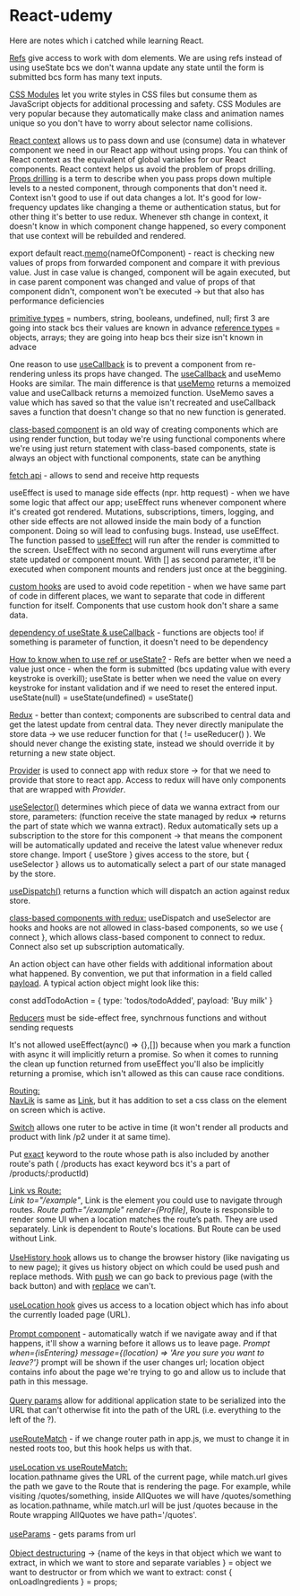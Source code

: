 # React-udemy
Here are notes which i catched while learning React.

<ins>Refs</ins> give access to work with dom elements. We are using refs instead of using useState bcs we don't wanna update any state until the form is submitted bcs form has many text inputs. 

<ins>CSS Modules</ins> let you write styles in CSS files but consume them as JavaScript objects for additional processing and safety. CSS Modules are very popular because they automatically make class and animation names unique so you don't have to worry about selector name collisions.

<ins>React context</ins> allows us to pass down and use (consume) data in whatever component we need in our React app without using props. You can think of React context as the equivalent of global variables for our React components. React context helps us avoid the problem of props drilling.
<ins>Props drilling</ins> is a term to describe when you pass props down multiple levels to a nested component, through components that don't need it.  Context isn't good to use if out data changes a lot. It's good for low-frequency updates like changing a theme or authentication status, but for other thing it's better to use redux. Whenever sth change in context, it doesn't know in which component change happened, so every component that use context will be rebuilded and rendered. 

export default react.<ins>memo</ins>(nameOfComponent) - react is checking new values of props from forwarded component and compare it with previous value. Just in case value is changed, component will be again executed, but in case parent component was changed and value of props of that component didn't, component won't be executed -> but that also has performance deficiencies

<ins>primitive types</ins> = numbers, string, booleans, undefined, null; first 3 are going into stack bcs their values are known in advance
<ins>reference types</ins> = objects, arrays; they are going into heap bcs their size isn't known in advace

One reason to use <ins>useCallback</ins> is to prevent a component from re-rendering unless its props have changed. The <ins>useCallback</ins> and useMemo Hooks are similar. The main difference is that <ins>useMemo</ins> returns a memoized value and useCallback returns a memoized function. UseMemo saves a value which has saved so that the value isn't recreated and useCallback saves a function that doesn't change so that no new function is generated.

<ins>class-based component</ins> is an old way of creating components which are using render function, but today we're using functional components where we're using just return statement
with class-based components, state is always an object
with functional components, state can be anything

<ins>fetch api</ins> - allows to send and receive http requests

useEffect is used to manage side effects (npr. http request) - when we have some logic that affect our app; useEffect runs whenever component where it's created got rendered.
Mutations, subscriptions, timers, logging, and other side effects are not allowed inside the main body of a function component. Doing so will lead to confusing bugs. Instead, use useEffect. The function passed to <ins>useEffect</ins> will run after the render is committed to the screen. UseEffect with no second argument will runs everytime after state updated or component mount. With [] as second parameter, it'll be executed when component mounts and renders just once at the beggining. 

<ins>custom hooks</ins> are used to avoid code repetition - when we have same part of code in different places, we want to separate that code in different function for itself. Components that use custom hook don't share a same data.

<ins>dependency of useState & useCallback</ins> - functions are objects too! if something is parameter of function, it doesn't need to be dependency

<ins>How to know when to use ref or useState?</ins> - Refs are better when we need a value just once - when the form is submitted (bcs updating value with every keystroke is overkill); useState is better when we need the value on every keystroke for instant validation and if we need to reset the entered input. useState(null) = useState(undefined) = useState()

<ins>Redux</ins> - better than context; components are subscribed to central data and get the latest update from central data. They never directly manipulate the store data -> we use reducer function for that ( != useReducer() ). We should never change the existing state, instead we should override it by returning a new state object.

<ins>Provider</ins> is used to connect app with redux store -> for that we need to provide that store to react app. Access to redux will have only components that are wrapped with *Provider*.

<ins>useSelector()</ins> determines which piece of data we wanna extract from our store, parameters: (function receive the state managed by redux => returns the part of state which we wanna extract). Redux automatically sets up a subscription to the store for this component -> that means the component will be automatically updated and receive the latest value whenever redux store change. Import { useStore } gives access to the store, but { useSelector } allows us to automatically select a part of our state managed by the store. 

<ins>useDispatch()</ins> returns a function which will dispatch an action against redux store. 

<ins>class-based components with redux:</ins> useDispatch and useSelector are hooks and hooks are not allowed in class-based components, so we use { connect }, which allows class-based component to connect to redux. Connect also set up subscription automatically. 

An action object can have other fields with additional information about what happened. By convention, we put that information in a field called <ins>payload</ins>. A typical action object might look like this:

const addTodoAction = {
  type: 'todos/todoAdded',
  payload: 'Buy milk'
} 

<ins>Reducers</ins> must be side-effect free, synchrnous functions and without sending requests

It's not allowed useEffect(aync() => {},[]) because when you mark a function with async it will implicitly return a promise. So when it comes to running the clean up function returned from useEffect you'll also be implicitly returning a promise, which isn't allowed as this can cause race conditions.

 <ins> Routing: </ins> <br/>
<ins>NavLik</ins> is same as <ins>Link</ins>, but it has addition to set a css class on the element on screen which is active.

<ins>Switch</ins> allows one ruter to be active in time (it won't render all products and product with link /p2 under it at same time).

Put <ins>exact</ins> keyword to the route whose path is also included by another route's path ( /products has exact keyword bcs it's a part of /products/:productId)

<ins>Link vs Route:</ins><br/>
*Link to="/example"*, Link is the element you could use to navigate through routes.
*Route path="/example" render={Profile]*, Route is responsible to render some UI when a location matches the route’s path.
They are used separately. Link is dependent to Route's locations. But Route can be used without Link.
<br/><br/>
<ins>UseHistory hook</ins> allows us to change the browser history (like navigating us to new page); it gives us history object on which could be used push and replace methods. With <ins>push</ins> we can go back to previous page (with the back button) and with <ins>replace</ins> we can't.
<br/><br/>
<ins>useLocation hook</ins> gives us access to a location object which has info about the currently loaded page (URL).
<br/><br/>
<ins>Prompt component</ins> - automatically watch if we navigate away and if that happens, it'll show a warning before it allows us to leave page. 
*Prompt when={isEntering} message={(location) => 'Are you sure you want to leave?'}* prompt will be shown if the user changes url; location object contains info about the page we're trying to go and allow us to include that path in this message.
<br/><br/>
<ins>Query params</ins> allow for additional application state to be serialized into the URL that can't otherwise fit into the path of the URL (i.e. everything to the left of the ?).
<br/><br/>
<ins>useRouteMatch</ins> - if we change router path in app.js, we must to change it in nested roots too, but this hook helps us with that.
<br/><br/>
<ins>useLocation vs useRouteMatch:</ins><br/>
location.pathname gives the URL of the current page, while match.url gives the path we gave to the Route that is rendering the page. For example, while visiting /quotes/something, inside AllQuotes we will have /quotes/something as location.pathname, while match.url will be just /quotes because in the Route wrapping AllQuotes we have path='/quotes'.
<br/><br/>
<ins>useParams</ins> - gets params from url
<br/><br/>
<ins>Object destructuring</ins> -> {name of the keys in that object which we want to extract, in which we want to store and separate variables } = object we want to destructor or from which we want to extract:    const { onLoadIngredients } = props;